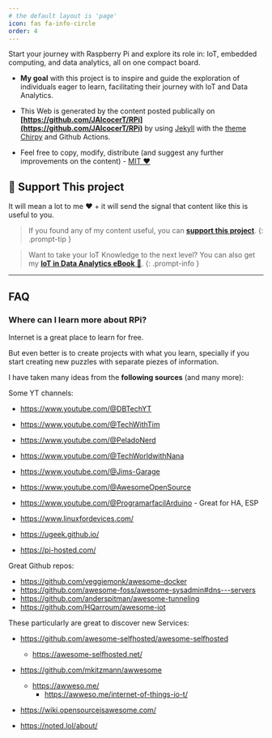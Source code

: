 ```yaml
---
# the default layout is 'page'
icon: fas fa-info-circle
order: 4
---
```


Start your journey with Raspberry Pi and explore its role in: IoT, embedded computing, and data analytics, all on one compact board.

* **My goal** with this project is to inspire and guide the exploration of individuals eager to learn, facilitating their journey with IoT and Data Analytics.

* This Web is generated by the content posted publically on **[https://github.com/JAlcocerT/RPi](https://github.com/JAlcocerT/RPi)** by using [Jekyll](https://fossengineer.com//jekyll-ssg-selfhosting-static-website) with the [theme Chirpy](https://github.com/cotes2020/jekyll-theme-chirpy) and Github Actions.

* Feel free to copy, modify, distribute (and suggest any further improvements on the content) - [MIT ❤️](https://github.com/JAlcocerT/RPi?tab=MIT-1-ov-file)


## 📢 Support This project

It will mean a lot to me ❤️ + it will send the signal that content like this is useful to you.

> If you found any of my content useful, you can **[support this project](https://ko-fi.com/jalcocertech)**.
{: .prompt-tip }

> Want to take your IoT Knowledge to the next level? You can also get my [**IoT in Data Analytics eBook** 📘](https://ko-fi.com/s/86175d7928).
{: .prompt-info }

---

## FAQ

### Where can I learn more about RPi?

Internet is a great place to learn for free.

But even better is to create projects with what you learn, specially if you start creating new puzzles with separate piezes of information.

I have taken many ideas from the **following sources** (and many more):

Some YT channels:

* <https://www.youtube.com/@DBTechYT>
* <https://www.youtube.com/@TechWithTim>
* <https://www.youtube.com/@PeladoNerd>
* <https://www.youtube.com/@TechWorldwithNana>
* <https://www.youtube.com/@Jims-Garage>
* <https://www.youtube.com/@AwesomeOpenSource>
* <https://www.youtube.com/@ProgramarfacilArduino> - Great for HA, ESP

* <https://www.linuxfordevices.com/>
* <https://ugeek.github.io/>
* <https://pi-hosted.com/>

Great Github repos:

* <https://github.com/veggiemonk/awesome-docker>
* <https://github.com/awesome-foss/awesome-sysadmin#dns---servers>
* <https://github.com/anderspitman/awesome-tunneling>
* <https://github.com/HQarroum/awesome-iot>


These particularly are great to discover new Services:

* <https://github.com/awesome-selfhosted/awesome-selfhosted>
    * <https://awesome-selfhosted.net/>

* <https://github.com/mkitzmann/awwesome>
    * <https://awweso.me/>
        * <https://awweso.me/internet-of-things-io-t/>

* <https://wiki.opensourceisawesome.com/>
* <https://noted.lol/about/>